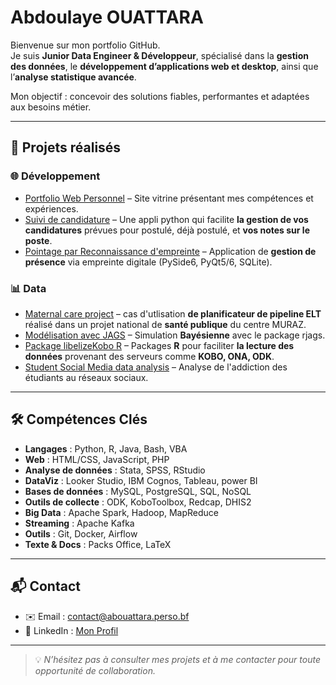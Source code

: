 # Abdoulaye OUATTARA

Bienvenue sur mon portfolio GitHub.  
Je suis **Junior Data Engineer & Développeur**, spécialisé dans la **gestion des données**, le **développement d’applications web et desktop**, ainsi que l’**analyse statistique avancée**.  

Mon objectif : concevoir des solutions fiables, performantes et adaptées aux besoins métier.

---

## 📂 Projets réalisés

### 🌐 Développement
- [Portfolio Web Personnel](https://abouattara.perso.bf) – Site vitrine présentant mes compétences et expériences.  
- [Suivi de candidature](https://abouattara.github.io/suivi-de-candidatures/) – Une appli python qui facilite **la gestion de vos candidatures** prévues pour postulé, déjà postulé, et **vos notes sur le poste**. 
- [Pointage par Reconnaissance d'empreinte](https://github.com/abouattara/development/) – Application de **gestion de présence** via empreinte digitale (PySide6, PyQt5/6, SQLite).  

### 📊 Data
- [Maternal care project](https://github.com/abouattara/data-engineering/tree/main/maternal-health-project) – cas d'utlisation **de planificateur de pipeline ELT** réalisé dans un projet national de **santé publique** du centre MURAZ.
- [Modélisation avec JAGS](https://abouattara.github.io/jags-model/) – Simulation **Bayésienne** avec le package rjags.  
- [Package libelizeKobo R](https://abouattara.github.io/labelizeKobo/) – Packages **R** pour faciliter **la lecture des données** provenant des serveurs comme **KOBO, ONA, ODK**.
- [Student Social Media data analysis](https://github.com/abouattara/data-science/tree/main/Social-Media-Addiction) – Analyse de l'addiction des étudiants au réseaux sociaux.

---

## 🛠️ Compétences Clés

- **Langages** : Python, R, Java, Bash, VBA
- **Web** : HTML/CSS, JavaScript, PHP
- **Analyse de données** : Stata, SPSS, RStudio
- **DataViz** : Looker Studio, IBM Cognos, Tableau, power BI
- **Bases de données** : MySQL, PostgreSQL, SQL, NoSQL
- **Outils de collecte** : ODK, KoboToolbox, Redcap, DHIS2
- **Big Data** : Apache Spark, Hadoop, MapReduce
- **Streaming** : Apache Kafka
- **Outils** : Git, Docker, Airflow  
- **Texte & Docs** : Packs Office, LaTeX
  
---

## 📬 Contact
- ✉️ Email : [contact@abouattara.perso.bf](mailto:contact@abouattara.perso.bf)  
- 💼 LinkedIn : [Mon Profil](https://www.linkedin.com/in/abouattara/)  

---

> 💡 *N’hésitez pas à consulter mes projets et à me contacter pour toute opportunité de collaboration.*
